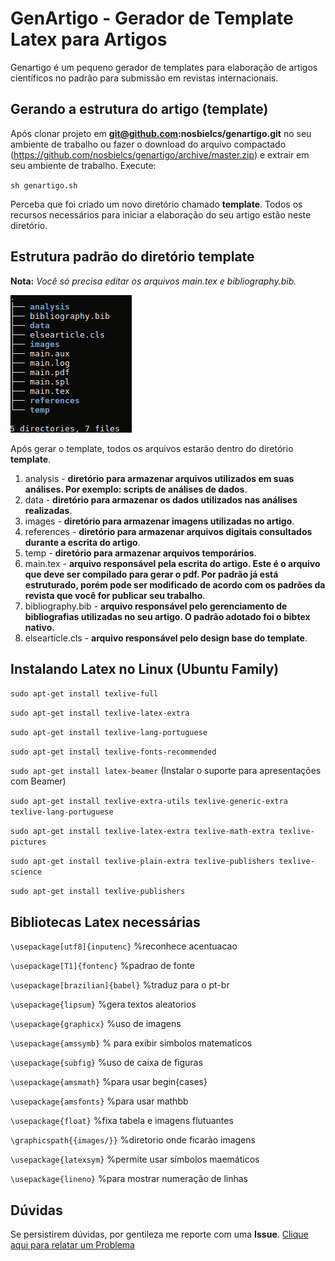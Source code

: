 # GenArtigo - Gerador de Template Latex para Artigos

Genartigo é um pequeno gerador de templates para elaboração de artigos científicos no padrão para submissão em revistas internacionais.

## Gerando a estrutura do artigo (template)

Após clonar projeto em **git@github.com:nosbielcs/genartigo.git**  no seu ambiente de trabalho ou  fazer o download do arquivo compactado (https://github.com/nosbielcs/genartigo/archive/master.zip) e extrair em seu ambiente de trabalho. Execute:

`sh genartigo.sh`

Perceba que foi criado um novo diretório chamado **template**. Todos os recursos necessários para iniciar a elaboração do seu artigo estão neste diretório.

## Estrutura padrão do diretório template

**Nota:** *Você só precisa editar os arquivos main.tex e bibliography.bib.*

![Estrutura Padrão](structure.png)

Após gerar o template, todos os arquivos estarão dentro do diretório **template**.
1. analysis - **diretório para armazenar arquivos utilizados em suas análises. Por exemplo: scripts de análises de dados**.
2. data -  **diretório para armazenar os dados utilizados nas análises realizadas**.
3. images - **diretório para armazenar imagens utilizadas no artigo**.
4. references - **diretório para armazenar arquivos digitais consultados durante a escrita do artigo**.
5. temp - **diretório para armazenar arquivos temporários**.
6. main.tex - **arquivo responsável pela escrita do artigo. Este é o arquivo que deve ser compilado para gerar o pdf. Por padrão já está estruturado, porém pode ser modificado de acordo com os padrões da revista que você for publicar seu trabalho**.
7. bibliography.bib - **arquivo responsável pelo gerenciamento de bibliografias utilizadas no seu artigo. O padrão adotado foi o bibtex nativo.**
8. elsearticle.cls - **arquivo responsável pelo design base do template**.

## Instalando Latex no Linux (Ubuntu Family)

`sudo apt-get install texlive-full`

`sudo apt-get install texlive-latex-extra`

`sudo apt-get install texlive-lang-portuguese`

`sudo apt-get install texlive-fonts-recommended`

`sudo apt-get install latex-beamer` (Instalar o suporte para apresentações com Beamer)

`sudo apt-get install texlive-extra-utils texlive-generic-extra texlive-lang-portuguese`

`sudo apt-get install texlive-latex-extra texlive-math-extra texlive-pictures`

`sudo apt-get install texlive-plain-extra texlive-publishers texlive-science`

`sudo apt-get install texlive-publishers`


## Bibliotecas Latex necessárias

`\usepackage[utf8]{inputenc}` %reconhece acentuacao

`\usepackage[T1]{fontenc}` %padrao de fonte

`\usepackage[brazilian]{babel}` %traduz para o pt-br

`\usepackage{lipsum}` %gera textos aleatorios

`\usepackage{graphicx}` %uso de imagens

`\usepackage{amssymb}` % para exibir simbolos matematicos

`\usepackage{subfig}` %uso de caixa de figuras

`\usepackage{amsmath}` %para usar begin{cases}

`\usepackage{amsfonts}` %para usar mathbb

`\usepackage{float}` %fixa tabela e imagens flutuantes

`\graphicspath{{images/}}` %diretorio onde ficarão imagens

`\usepackage{latexsym}` %permite usar símbolos maemáticos

`\usepackage{lineno}` %para mostrar numeração de linhas

## Dúvidas

Se persistirem dúvidas, por gentileza me reporte com uma **Issue**. [Clique aqui para relatar um Problema](https://github.com/nosbielcs/genartigo/issues)
